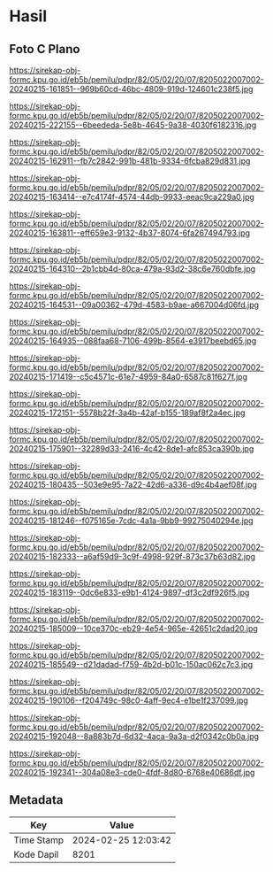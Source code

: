 # Hasil

## Foto C Plano

https://sirekap-obj-formc.kpu.go.id/eb5b/pemilu/pdpr/82/05/02/20/07/8205022007002-20240215-161851--969b60cd-46bc-4809-919d-124601c238f5.jpg

https://sirekap-obj-formc.kpu.go.id/eb5b/pemilu/pdpr/82/05/02/20/07/8205022007002-20240215-222155--6beededa-5e8b-4645-9a38-4030f6182316.jpg

https://sirekap-obj-formc.kpu.go.id/eb5b/pemilu/pdpr/82/05/02/20/07/8205022007002-20240215-162911--fb7c2842-991b-481b-9334-6fcba829d831.jpg

https://sirekap-obj-formc.kpu.go.id/eb5b/pemilu/pdpr/82/05/02/20/07/8205022007002-20240215-163414--e7c4174f-4574-44db-9933-eeac9ca229a0.jpg

https://sirekap-obj-formc.kpu.go.id/eb5b/pemilu/pdpr/82/05/02/20/07/8205022007002-20240215-163811--eff659e3-9132-4b37-8074-6fa267494793.jpg

https://sirekap-obj-formc.kpu.go.id/eb5b/pemilu/pdpr/82/05/02/20/07/8205022007002-20240215-164310--2b1cbb4d-80ca-479a-93d2-38c6e760dbfe.jpg

https://sirekap-obj-formc.kpu.go.id/eb5b/pemilu/pdpr/82/05/02/20/07/8205022007002-20240215-164531--09a00362-479d-4583-b9ae-a667004d06fd.jpg

https://sirekap-obj-formc.kpu.go.id/eb5b/pemilu/pdpr/82/05/02/20/07/8205022007002-20240215-164935--088faa68-7106-499b-8564-e3917beebd65.jpg

https://sirekap-obj-formc.kpu.go.id/eb5b/pemilu/pdpr/82/05/02/20/07/8205022007002-20240215-171419--c5c4571c-61e7-4959-84a0-6587c81f627f.jpg

https://sirekap-obj-formc.kpu.go.id/eb5b/pemilu/pdpr/82/05/02/20/07/8205022007002-20240215-172151--5578b22f-3a4b-42af-b155-189af8f2a4ec.jpg

https://sirekap-obj-formc.kpu.go.id/eb5b/pemilu/pdpr/82/05/02/20/07/8205022007002-20240215-175901--32289d33-2416-4c42-8de1-afc853ca390b.jpg

https://sirekap-obj-formc.kpu.go.id/eb5b/pemilu/pdpr/82/05/02/20/07/8205022007002-20240215-180435--503e9e95-7a22-42d6-a336-d9c4b4aef08f.jpg

https://sirekap-obj-formc.kpu.go.id/eb5b/pemilu/pdpr/82/05/02/20/07/8205022007002-20240215-181246--f075165e-7cdc-4a1a-9bb9-99275040294e.jpg

https://sirekap-obj-formc.kpu.go.id/eb5b/pemilu/pdpr/82/05/02/20/07/8205022007002-20240215-182333--a6af59d9-3c9f-4998-929f-873c37b63d82.jpg

https://sirekap-obj-formc.kpu.go.id/eb5b/pemilu/pdpr/82/05/02/20/07/8205022007002-20240215-183119--0dc6e833-e9b1-4124-9897-df3c2df926f5.jpg

https://sirekap-obj-formc.kpu.go.id/eb5b/pemilu/pdpr/82/05/02/20/07/8205022007002-20240215-185009--10ce370c-eb29-4e54-965e-42651c2dad20.jpg

https://sirekap-obj-formc.kpu.go.id/eb5b/pemilu/pdpr/82/05/02/20/07/8205022007002-20240215-185549--d21dadad-f759-4b2d-b01c-150ac062c7c3.jpg

https://sirekap-obj-formc.kpu.go.id/eb5b/pemilu/pdpr/82/05/02/20/07/8205022007002-20240215-190106--f204749c-98c0-4aff-9ec4-e1be1f237099.jpg

https://sirekap-obj-formc.kpu.go.id/eb5b/pemilu/pdpr/82/05/02/20/07/8205022007002-20240215-192048--8a883b7d-6d32-4aca-9a3a-d2f0342c0b0a.jpg

https://sirekap-obj-formc.kpu.go.id/eb5b/pemilu/pdpr/82/05/02/20/07/8205022007002-20240215-192341--304a08e3-cde0-4fdf-8d80-6768e40686df.jpg


## Metadata

| Key        | Value               |
| ---------- | ------------------- |
| Time Stamp | 2024-02-25 12:03:42 |
| Kode Dapil | 8201                |



